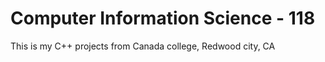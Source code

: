 # Computer Information Science - 118

This is my C++ projects from Canada college, Redwood city, CA 
